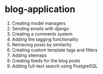 # blog-application

1. Creating model managers
2. Sending emails with django
3. Creating a comments system
4. Adding the tagging functionality
5. Retrieving posts by similarity
6. Creating custom template tags and filters
7. Adding sitemaps
8. Creating feeds for the blog posts
9. Adding full-text search using PostgreSQL